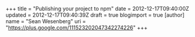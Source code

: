 +++
title = "Publishing your project to npm"
date = 2012-12-17T09:40:00Z
updated = 2012-12-17T09:40:39Z
draft = true
blogimport = true 
[author]
	name = "Sean Wesenberg"
	uri = "https://plus.google.com/111523202047342274226"
+++


